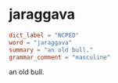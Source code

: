 # jaraggava

``` toml
dict_label = "NCPED"
word = "jaraggava"
summary = "an old bull."
grammar_comment = "masculine"
```

an old bull.

